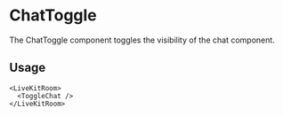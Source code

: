 <!--
!!!! Autogenerated File !!!!
This file was created by @livekit/components-docs-gen and should not be changed manually.
The contents of this file can be replaced at any time which would lead to the loss of all manual changes.
-->

# ChatToggle

The ChatToggle component toggles the visibility of the chat component.

## Usage

```tsx
<LiveKitRoom>
  <ToggleChat />
</LiveKitRoom>
```

<!--USAGE_INSERT_MARKER-->

